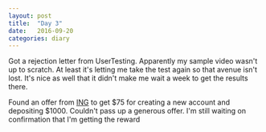 ```yaml
---
layout: post
title:  "Day 3"
date:   2016-09-20 
categories: diary
---
```


Got a rejection letter from UserTesting. Apparently my sample video wasn't up to scratch. At least it's letting me take the test again so that avenue isn't lost. It's nice as well that it didn't make me wait a week to get the results there.

Found an offer from [ING](https://www.campaigns.ingdirect.com.au/refer?cid=ccm:rdl:oeraf:ref) to get $75 for creating a new account and depositing $1000. Couldn't pass up a generous offer. I'm still waiting on confirmation that I'm getting the reward